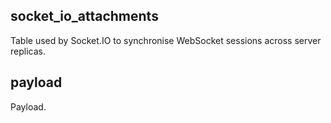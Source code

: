 ## socket_io_attachments

Table used by Socket.IO to synchronise WebSocket sessions across server replicas.

## payload

Payload.

